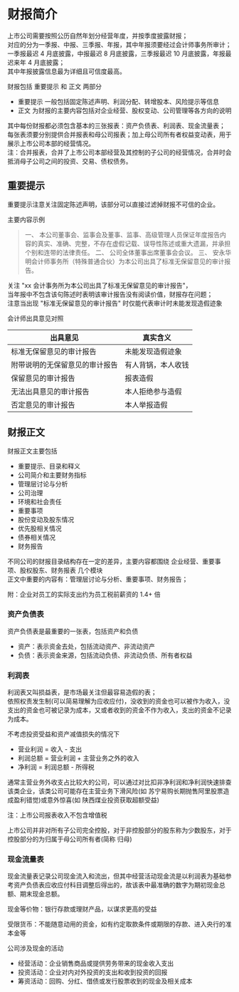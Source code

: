 # 财报简介

上市公司需要按照公历自然年划分经营年度，并按季度披露财报；<br>
对应的分为一季报、中报、三季报、年报，其中年报须要经过会计师事务所审计；<br>
一季报最迟 4 月底披露，中报最迟 8 月底披露，三季报最迟 10 月底披露，年报最迟来年 4 月底披露； <br>
其中年报披露信息最为详细且可信度最高。

财报包括 重要提示 和 正文 两部分

- 重要提示 一般包括固定陈述声明、利润分配、转增股本、风险提示等信息
- 正文 为财报的主要内容包括对企业经营、股权变动、公司管理等各方向的说明

其中每份财报都必须包含基本的三张报表：资产负债表、利润表、现金流量表；<br>
每张表须要分别提供合并报表和母公司报表；加上母公司所有者权益变动表，用于展示上市公司本部的经营情况。<br>
注：合并报表，合并了上市公司本部经营及其控制的子公司的经营情况，合并时会抵消母子公司之间的投资、交易、债权债务。

## 重要提示

重要提示注意关注固定陈述声明，该部分可以直接过滤掉财报不可信的企业。

主要内容示例

> 一、 本公司董事会、监事会及董事、监事、高级管理人员保证年度报告内容的真实、准确、完整，不存在虚假记载、误导性陈述或重大遗漏，并承担个别和连带的法律责任。
> 二、 公司全体董事出席董事会会议。
> 三、 安永华明会计师事务所（特殊普通合伙）为本公司出具了标准无保留意见的审计报告。

关注 "xx 会计事务所为本公司出具了标准无保留意见的审计报告"， <br>
当年报中不包含该句陈述时表明该审计报告没有阅读价值，财报存在问题； <br>
注意当出现 "标准无保留意见的审计报告" 时仅能代表审计时未能发现造假迹象 <br>

会计师出具意见对照

| 出具意见                       | 真实含义           |
| ------------------------------ | ------------------ |
| 标准无保留意见的审计报告       | 未能发现造假迹象   |
| 附带说明的无保留意见的审计报告 | 有人背锅，本人收钱 |
| 保留意见的审计报告             | 报表造假           |
| 无法出具意见的审计报告         | 本人拒绝参与造假   |
| 否定意见的审计报告             | 本人举报造假       |

<!-- TODO: 该部分内容若后续章节有涉及，此处整理后删除

净利润：应收账款也可以算作利润，但事实上并未收到资金

盈余公积金：《公司法》规定，公司盈利后必须留存至少 10%作为盈余公积；盈余公积累计超过注册资金 50%后，可由董事会决定是否继续计提；计提公积只能用于弥补经营亏损或送红股，若送红股还需保证盈余公积大于注册资本 25%

派送红股：通常为未分配利润或盈余公积送股；须要缴税

转增股：通常用资本公积项目的资金送股；不用缴税

一般风险准备：是专门要求**金融企业**提取的款项，用于弥补为了可能的亏损；一般计提标准为 "余额不低于风险资产期末余额的 1.5%"

未分配利润：从历年净利润总和中去除计提盈余公积和分红后的剩余；该部分利润可能仅为账面数字无法分配，可能用于投资发展等 -->

## 财报正文

财报正文主要包括

- 重要提示、目录和释义
- 公司简介和主要财务指标
- 管理层讨论与分析
- 公司治理
- 环境和社会责任
- 重要事项
- 股份变动及股东情况
- 优先股相关情况
- 债券相关情况
- 财务报告

不同公司的财报目录结构存在一定的差异，主要内容都围绕 企业经营、重要事项、股权股东、财务报表 几个模块 <br>
正文中重要的内容有：管理层讨论与分析、重要事项、财务报告；<br>

附：企业对员工的实际支出约为员工税前薪资的 1.4+ 倍

### 资产负债表

资产负债表是最重要的一张表，包括资产和负债

- 资产：表示资金去处，包括流动资产、非流动资产
- 负债：表示资金来源，包括流动负债、非流动负债、所有者权益

### 利润表

利润表又叫损益表，是市场最关注但最容易造假的表； <br>
依照权责发生制(可以简易理解为应收应付)，没收到的资金也可以被作为收入，没支出的资金也可被记录为成本，又或者收到的资金不作为收入，支出的资金不记录为成本。

不考虑投资受益和资产减值损失的情况下

- 营业利润 = 收入 - 支出
- 利润总额 = 营业利润 + 主营业务之外的收入
- 净利润 = 利润总额 - 所得税

通常主营业务外收支占比较大的公司，可以通过对比扣非净利润和净利润快速排查该类企业，该类公司可能存在主营业务下滑风险(如 苏宁易购长期抛售阿里股票造成盈利错觉)或意外惊喜(如 陕西煤业投资获取超额受益)

注：上市公司报表收入不包含增值税

上市公司并非对所有子公司完全控股，对于非控股部分的股东称为少数股东，对于控股部分的为归属于母公司所有者(简称 归母)

### 现金流量表

现金流量表记录公司现金流入和流出，但其中经营活动现金流是以利润表为基础参考资产负债表应收应付科目调整后得出的，故该表中最准确的数字为期初现金总额、期末现金总额。

现金等价物：银行存款或理财产品，以谋求更高的受益

受限货币：不能随意动用的资金，如有约定取款条件或期限的存款、进入央行的准本金等

公司涉及现金的活动

- 经营活动：企业销售商品或提供劳务带来的现金收入支出
- 投资活动：企业对内对外投资的支出和收到投资的回报
- 筹资活动：回购、分红、借债或发行股票收到的现金及相关成本
